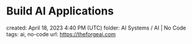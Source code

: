 # Build AI Applications

created: April 18, 2023 4:40 PM (UTC)
folder: AI Systems / AI | No Code
tags: ai, no-code
url: https://theforgeai.com